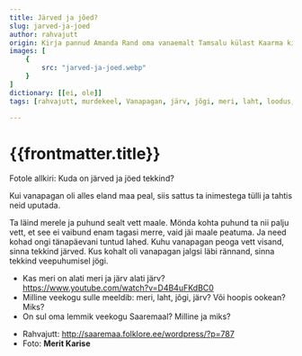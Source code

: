 ```yaml
---
title: Järved ja jõed?
slug: jarved-ja-joed
author: rahvajutt
origin: Kirja pannud Amanda Rand oma vanaemalt Tamsalu külast Kaarma kihelkonnast.
images: [
    {
        src: "jarved-ja-joed.webp"
    }
]
dictionary: [[ei, ole]]
tags: [rahvajutt, murdekeel, Vanapagan, järv, jõgi, meri, laht, loodus, Kaarma]

---
```


<h1 class="story-h1">
    {{frontmatter.title}}
</h1>

Fotole allkiri: Kuda on järved ja jöed tekkind?

Kui vanapagan oli alles eland maa peal, siis sattus ta inimestega tülli ja tahtis neid uputada.

Ta läind merele ja puhund sealt vett maale. Mönda kohta puhund ta nii palju vett, et see ei vaibund enam tagasi merre, vaid jäi maale peatuma. Ja need kohad ongi tänapäevani tuntud lahed. Kuhu vanapagan peoga vett visand, sinna tekkind järved. Kus kohalt oli vanapagan jalgsi läbi rännand, sinna tekkind veepuhumisel jögi.



<story-author :author="frontmatter.author" :origin="frontmatter.origin" />
<!-- <story-dictionary :terms="frontmatter.dictionary" /> -->

<details-wrapper summary="Mõtlemiseks ja arutlemiseks">

- Kas meri on alati meri ja järv alati järv? https://www.youtube.com/watch?v=D4B4uFKdBC0
- Milline veekogu sulle meeldib: meri, laht, jõgi, järv? Või hoopis ookean? Miks?
- On sul oma lemmik veekogu Saaremaal? Milline ja miks?

</details-wrapper>


<details-wrapper summary="Allikad" class="text-sm" icon="IconSources">

- Rahvajutt: http://saaremaa.folklore.ee/wordpress/?p=787
- Foto: **Merit Karise**

</details-wrapper>
